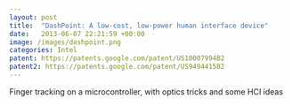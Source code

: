 ```yaml
---
layout: post
title:  "DashPoint: A low-cost, low-power human interface device"
date:   2013-06-07 22:21:59 +00:00
image: /images/dashpoint.png
categories: Intel
patent: https://patents.google.com/patent/US10007994B2 
patent2: https://patents.google.com/patent/US9494415B2
---
```

Finger tracking on a microcontroller, with optics tricks and some HCI ideas